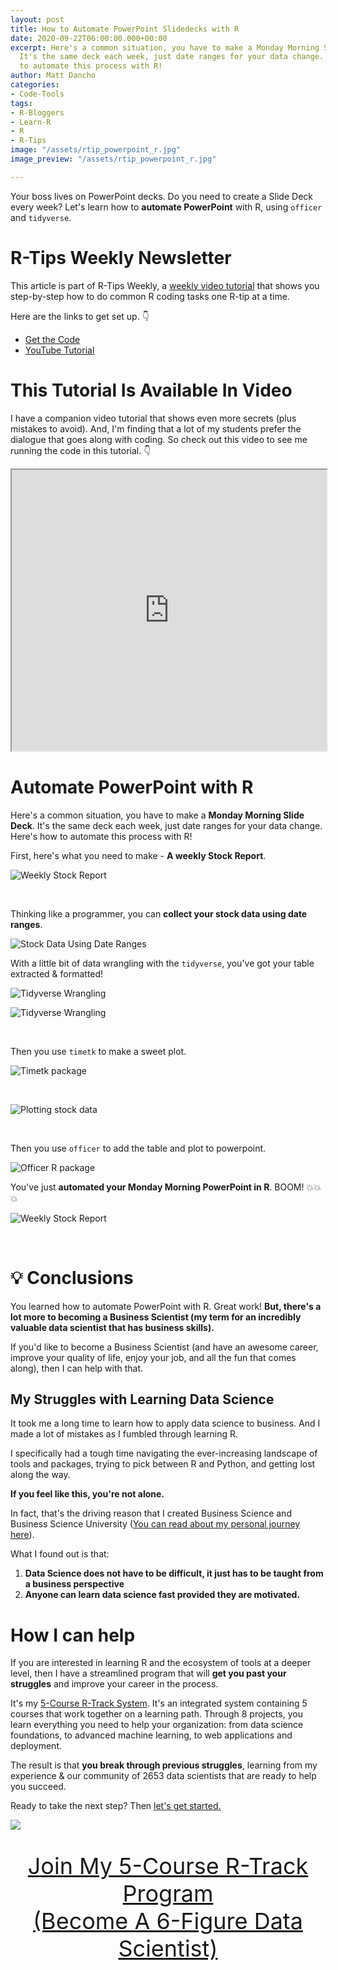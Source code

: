```yaml
---
layout: post
title: How to Automate PowerPoint Slidedecks with R
date: 2020-09-22T06:00:00.000+00:00
excerpt: Here's a common situation, you have to make a Monday Morning Slide Deck.
  It's the same deck each week, just date ranges for your data change. Here's how
  to automate this process with R!
author: Matt Dancho
categories:
- Code-Tools
tags:
- R-Bloggers
- Learn-R
- R
- R-Tips
image: "/assets/rtip_powerpoint_r.jpg"
image_preview: "/assets/rtip_powerpoint_r.jpg"

---
```

Your boss lives on PowerPoint decks. Do you need to create a Slide Deck every week? Let's learn how to **automate PowerPoint** with R, using `officer` and `tidyverse`.

# R-Tips Weekly Newsletter

This article is part of R-Tips Weekly, a <a href="https://learn.business-science.io/r-tips-newsletter">weekly video tutorial</a> that shows you step-by-step how to do common R coding tasks one R-tip at a time.

<p>Here are the links to get set up. 👇</p>

<ul> <li><a href="https://learn.business-science.io/r-tips-newsletter">Get the Code</a></li> <li><a href="https://youtu.be/JJ5Ltw4PDn4">YouTube Tutorial</a></li> </ul>

# This Tutorial Is Available In Video

I have a companion video tutorial that shows even more secrets (plus mistakes to avoid).  And, I'm finding that a lot of my students prefer the dialogue that goes along with coding. So check out this video to see me running the code in this tutorial. 👇

<iframe width="100%" height="450" src="https://www.youtube.com/embed/JJ5Ltw4PDn4" title="YouTube video player" frameborder="1" allow="accelerometer; autoplay; clipboard-write; encrypted-media; gyroscope; picture-in-picture" allowfullscreen></iframe>

# Automate PowerPoint with R

Here's a common situation, you have to make a **Monday Morning Slide Deck**. It's the same deck each week, just date ranges for your data change. Here's how to automate this process with R!

First, here's what you need to make - **A weekly Stock Report**.

![Weekly Stock Report](/assets/2020-09-22-automate-powerpoint/weekly-stock-report.jpg)

<br>

Thinking like a programmer, you can **collect your stock data using date ranges**.

![Stock Data Using Date Ranges](/assets/2020-09-22-automate-powerpoint/stock-data-using-date-ranges.jpg)

With a little bit of data wrangling with the `tidyverse`, you've got your table extracted & formatted!

![Tidyverse Wrangling](/assets/2020-09-22-automate-powerpoint/tidyverse-wrangling-1.jpg)

![Tidyverse Wrangling](/assets/2020-09-22-automate-powerpoint/tidyverse-wrangling-2.jpg)

<br>

Then you use `timetk` to make a sweet plot.

![Timetk package](/assets/2020-09-22-automate-powerpoint/timetk-1.jpg)

<br>

![Plotting stock data](/assets/2020-09-22-automate-powerpoint/plot.jpg)

<br>

Then you use `officer` to add the table and plot to powerpoint.

![Officer R package](/assets/2020-09-22-automate-powerpoint/officer-powerpoint.jpg)

You've just **automated your Monday Morning PowerPoint in R**. BOOM! 💥💥💥

![Weekly Stock Report](/assets/2020-09-22-automate-powerpoint/weekly-stock-report.jpg)

<br>

# 💡 Conclusions

You learned how to automate PowerPoint with R. Great work! **But, there's a lot more to becoming a Business Scientist (my term for an incredibly valuable data scientist that has business skills).**

If you'd like to become a Business Scientist (and have an awesome career, improve your quality of life, enjoy your job, and all the fun that comes along), then I can help with that.

## My Struggles with Learning Data Science

It took me a long time to learn how to apply data science to business. And I made a lot of mistakes as I fumbled through learning R.

I specifically had a tough time navigating the ever-increasing landscape of tools and packages, trying to pick between R and Python, and getting lost along the way.

**If you feel like this, you're not alone.**

In fact, that's the driving reason that I created Business Science and Business Science University ([You can read about my personal journey here](https://www.business-science.io/business/2019/07/22/how-i-started-my-data-science-business.html)).

What I found out is that:

1. **Data Science does not have to be difficult, it just has to be taught from a business perspective**
2. **Anyone can learn data science fast provided they are motivated.**

# How I can help

If you are interested in learning R and the ecosystem of tools at a deeper level, then I have a streamlined program that will **get you past your struggles** and improve your career in the process.

It's my [5-Course R-Track System](https://university.business-science.io/p/5-course-bundle-machine-learning-web-apps-time-series/). It's an integrated system containing 5 courses that work together on a learning path. Through 8 projects, you learn everything you need to help your organization: from data science foundations, to advanced machine learning, to web applications and deployment.

The result is that **you break through previous struggles**, learning from my experience & our community of 2653 data scientists that are ready to help you succeed.

Ready to take the next step? Then [let's get started.](https://university.business-science.io/p/5-course-bundle-machine-learning-web-apps-time-series/)

![](/assets/rtrack_what_theyre_doing_2.jpg)

<p style="font-size: 36px;text-align: center;"><a href="https://university.business-science.io/p/5-course-bundle-machine-learning-web-apps-time-series">Join My 5-Course R-Track Program<br>(Become A 6-Figure Data Scientist)</a></p>
